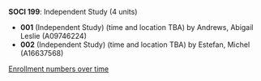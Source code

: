 **SOCI 199**: Independent Study (4 units)

- **001** (Independent Study) (time and location TBA) by Andrews, Abigail Leslie (A09746224)
- **002** (Independent Study) (time and location TBA) by Estefan, Michel (A16637568)

[Enrollment numbers over time](./SOCI199.tsv)
